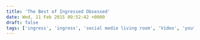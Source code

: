 ```yaml
---
title: 'The Best of Ingressed Obsessed'
date: Wed, 11 Feb 2015 09:52:42 +0000
draft: false
tags: ['ingress', 'ingress', 'social media living room', 'Video', 'youtube']
---
```


